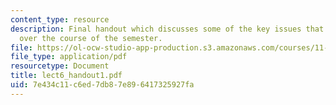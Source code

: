 ```yaml
---
content_type: resource
description: Final handout which discusses some of the key issues that have been raised
  over the course of the semester.
file: https://ol-ocw-studio-app-production.s3.amazonaws.com/courses/11-947-new-century-cities-real-estate-digital-technology-and-design-fall-2004/7e434c11c6ed7db87e896417325927fa_lect6_handout1.pdf
file_type: application/pdf
resourcetype: Document
title: lect6_handout1.pdf
uid: 7e434c11-c6ed-7db8-7e89-6417325927fa
---
```

